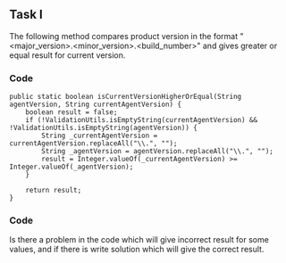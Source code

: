 ## Task I

The following method compares product version in the format "<major_version>.<minor_version>.<build_number>" and gives
greater or equal result for current version.

### Code

    public static boolean isCurrentVersionHigherOrEqual(String agentVersion, String currentAgentVersion) {
        boolean result = false;
        if (!ValidationUtils.isEmptyString(currentAgentVersion) && !ValidationUtils.isEmptyString(agentVersion)) {
            String _currentAgentVersion = currentAgentVersion.replaceAll("\\.", "");
            String _agentVersion = agentVersion.replaceAll("\\.", "");
            result = Integer.valueOf(_currentAgentVersion) >= Integer.valueOf(_agentVersion);
        }

        return result;
    }

### Code

Is there a problem in the code which will give incorrect result for some values, and if there is write solution which
will give the correct result.
